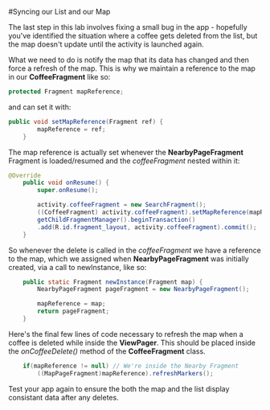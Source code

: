 #Syncing our List and our Map

The last step in this lab involves fixing a small bug in the app - hopefully you've identified the situation where a coffee gets deleted from the list, but the map doesn't update until the activity is launched again.

What we need to do is notify the map that its data has changed and then force a refresh of the map. This is why we maintain a reference to the map in our <b>CoffeeFragment</b> like so:

~~~java
protected Fragment mapReference;
~~~

and can set it with:

~~~java
public void setMapReference(Fragment ref) {
		mapReference = ref;
	}
~~~

The map reference is actually set whenever the <b>NearbyPageFragment</b> Fragment is loaded/resumed and the <i>coffeeFragment</i> nested within it:

~~~java
@Override
	public void onResume() {
		super.onResume();

		activity.coffeeFragment = new SearchFragment();
		((CoffeeFragment) activity.coffeeFragment).setMapReference(mapReference);
		getChildFragmentManager().beginTransaction()
		.add(R.id.fragment_layout, activity.coffeeFragment).commit();
	}
~~~

So whenever the delete is called in the <i>coffeeFragment</i> we have a reference to the map, which we assigned when <b>NearbyPageFragment</b> was initially created, via a call to newInstance, like so:

~~~java
	public static Fragment newInstance(Fragment map) {
		NearbyPageFragment pageFragment = new NearbyPageFragment();

		mapReference = map;
		return pageFragment;
	}
~~~

Here's the final few lines of code necessary to refresh the map when a coffee is deleted while inside the <b>ViewPager</b>. This should be placed inside the <i>onCoffeeDelete()</i> method of the <b>CoffeeFragment</b> class.

~~~java
	if(mapReference != null) // We're inside the Nearby Fragment
		((MapPageFragment)mapReference).refreshMarkers();		
~~~

Test your app again to ensure the both the map and the list display consistant data after any deletes.
